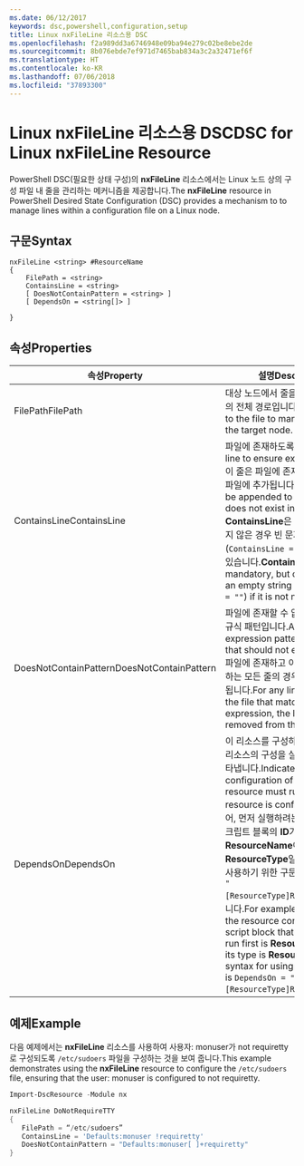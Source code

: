 ```yaml
---
ms.date: 06/12/2017
keywords: dsc,powershell,configuration,setup
title: Linux nxFileLine 리소스용 DSC
ms.openlocfilehash: f2a989dd3a6746948e09ba94e279c02be8ebe2de
ms.sourcegitcommit: 8b076ebde7ef971d7465bab834a3c2a32471ef6f
ms.translationtype: HT
ms.contentlocale: ko-KR
ms.lasthandoff: 07/06/2018
ms.locfileid: "37893300"
---
```

# <a name="dsc-for-linux-nxfileline-resource"></a><span data-ttu-id="4ecb1-103">Linux nxFileLine 리소스용 DSC</span><span class="sxs-lookup"><span data-stu-id="4ecb1-103">DSC for Linux nxFileLine Resource</span></span>

<span data-ttu-id="4ecb1-104">PowerShell DSC(필요한 상태 구성)의 **nxFileLine** 리소스에서는 Linux 노드 상의 구성 파일 내 줄을 관리하는 메커니즘을 제공합니다.</span><span class="sxs-lookup"><span data-stu-id="4ecb1-104">The **nxFileLine** resource in PowerShell Desired State Configuration (DSC) provides a mechanism to to manage lines within a configuration file on a Linux node.</span></span>

## <a name="syntax"></a><span data-ttu-id="4ecb1-105">구문</span><span class="sxs-lookup"><span data-stu-id="4ecb1-105">Syntax</span></span>

```
nxFileLine <string> #ResourceName
{
    FilePath = <string>
    ContainsLine = <string>
    [ DoesNotContainPattern = <string> ]
    [ DependsOn = <string[]> ]

}
```

## <a name="properties"></a><span data-ttu-id="4ecb1-106">속성</span><span class="sxs-lookup"><span data-stu-id="4ecb1-106">Properties</span></span>

|  <span data-ttu-id="4ecb1-107">속성</span><span class="sxs-lookup"><span data-stu-id="4ecb1-107">Property</span></span> |  <span data-ttu-id="4ecb1-108">설명</span><span class="sxs-lookup"><span data-stu-id="4ecb1-108">Description</span></span> |
|---|---|
| <span data-ttu-id="4ecb1-109">FilePath</span><span class="sxs-lookup"><span data-stu-id="4ecb1-109">FilePath</span></span>| <span data-ttu-id="4ecb1-110">대상 노드에서 줄을 관리하는 파일의 전체 경로입니다.</span><span class="sxs-lookup"><span data-stu-id="4ecb1-110">The full path to the file to manage lines in on the target node.</span></span>|
| <span data-ttu-id="4ecb1-111">ContainsLine</span><span class="sxs-lookup"><span data-stu-id="4ecb1-111">ContainsLine</span></span>| <span data-ttu-id="4ecb1-112">파일에 존재하도록 할 줄입니다.</span><span class="sxs-lookup"><span data-stu-id="4ecb1-112">A line to ensure exists in the file.</span></span> <span data-ttu-id="4ecb1-113">이 줄은 파일에 존재하지 않는 경우 파일에 추가됩니다.</span><span class="sxs-lookup"><span data-stu-id="4ecb1-113">This line will be appended to the file if it does not exist in the file.</span></span> <span data-ttu-id="4ecb1-114">**ContainsLine**은 필수지만 필요하지 않은 경우 빈 문자열(`ContainsLine = ""`)로 설정할 수 있습니다.</span><span class="sxs-lookup"><span data-stu-id="4ecb1-114">**ContainsLine** is mandatory, but can be set to an empty string (`ContainsLine = ""`) if it is not needed.</span></span>|
| <span data-ttu-id="4ecb1-115">DoesNotContainPattern</span><span class="sxs-lookup"><span data-stu-id="4ecb1-115">DoesNotContainPattern</span></span>| <span data-ttu-id="4ecb1-116">파일에 존재할 수 없는 줄에 대한 정규식 패턴입니다.</span><span class="sxs-lookup"><span data-stu-id="4ecb1-116">A regular expression pattern for lines that should not exist in the file.</span></span> <span data-ttu-id="4ecb1-117">파일에 존재하고 이 정규식과 일치하는 모든 줄의 경우 파일에서 제거됩니다.</span><span class="sxs-lookup"><span data-stu-id="4ecb1-117">For any lines that exist in the file that match this regular expression, the line will be removed from the file.</span></span>|
| <span data-ttu-id="4ecb1-118">DependsOn</span><span class="sxs-lookup"><span data-stu-id="4ecb1-118">DependsOn</span></span> | <span data-ttu-id="4ecb1-119">이 리소스를 구성하려면 먼저 다른 리소스의 구성을 실행해야 함을 나타냅니다.</span><span class="sxs-lookup"><span data-stu-id="4ecb1-119">Indicates that the configuration of another resource must run before this resource is configured.</span></span> <span data-ttu-id="4ecb1-120">예를 들어, 먼저 실행하려는 리소스 구성 스크립트 블록의 **ID**가 **ResourceName**이고 해당 형식이 **ResourceType**일 경우, 이 속성을 사용하기 위한 구문은 `DependsOn = "[ResourceType]ResourceName"`입니다.</span><span class="sxs-lookup"><span data-stu-id="4ecb1-120">For example, if the **ID** of the resource configuration script block that you want to run first is **ResourceName** and its type is **ResourceType**, the syntax for using this property is `DependsOn = "[ResourceType]ResourceName"`.</span></span>|

## <a name="example"></a><span data-ttu-id="4ecb1-121">예제</span><span class="sxs-lookup"><span data-stu-id="4ecb1-121">Example</span></span>

<span data-ttu-id="4ecb1-122">다음 예제에서는 **nxFileLine** 리소스를 사용하여 사용자: monuser가 not requiretty로 구성되도록 `/etc/sudoers` 파일을 구성하는 것을 보여 줍니다.</span><span class="sxs-lookup"><span data-stu-id="4ecb1-122">This example demonstrates using the **nxFileLine** resource to configure the `/etc/sudoers` file, ensuring that the user: monuser is configured to not requiretty.</span></span>

```powershell
Import-DscResource -Module nx

nxFileLine DoNotRequireTTY
{
   FilePath = “/etc/sudoers”
   ContainsLine = 'Defaults:monuser !requiretty'
   DoesNotContainPattern = "Defaults:monuser[ ]+requiretty"
}
```